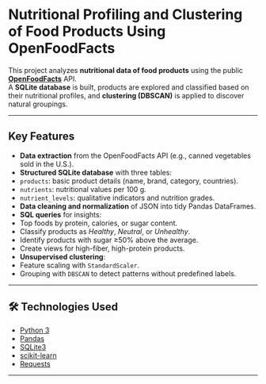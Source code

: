# Nutritional Profiling and Clustering of Food Products Using OpenFoodFacts

This project analyzes **nutritional data of food products** using the public **[OpenFoodFacts](https://world.openfoodfacts.org/)** API.  
A **SQLite database** is built, products are explored and classified based on their nutritional profiles, and **clustering (DBSCAN)** is applied to discover natural groupings.

---

## **Key Features**
-  **Data extraction** from the OpenFoodFacts API (e.g., canned vegetables sold in the U.S.).  
-  **Structured SQLite database** with three tables:
  - `products`: basic product details (name, brand, category, countries).
  - `nutrients`: nutritional values per 100 g.
  - `nutrient_levels`: qualitative indicators and nutrition grades.  
-  **Data cleaning and normalization** of JSON into tidy Pandas DataFrames.  
-  **SQL queries** for insights:
  - Top foods by protein, calories, or sugar content.
  - Classify products as *Healthy*, *Neutral*, or *Unhealthy*.  
  - Identify products with sugar ≥50% above the average.  
  - Create views for high-fiber, high-protein products.  
-  **Unsupervised clustering**:
  - Feature scaling with `StandardScaler`.  
  - Grouping with `DBSCAN` to detect patterns without predefined labels.  

---

## 🛠 **Technologies Used**
- [Python 3](https://www.python.org/)  
- [Pandas](https://pandas.pydata.org/)  
- [SQLite3](https://www.sqlite.org/index.html)  
- [scikit-learn](https://scikit-learn.org/stable/)  
- [Requests](https://requests.readthedocs.io/)  

---
